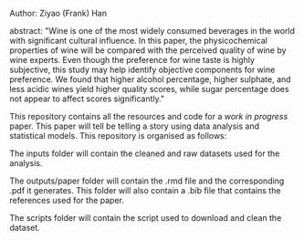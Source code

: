 Author: Ziyao (Frank) Han

abstract: "Wine is one of the most widely consumed beverages in the world with significant cultural influence. In this paper, the physicochemical properties of wine will be compared with the perceived quality of wine by wine experts. Even though the preference for wine taste is highly subjective, this study may help identify objective components for wine preference. We found that higher alcohol percentage, higher sulphate, and less acidic wines yield higher quality scores, while sugar percentage does not appear to affect scores significantly."

This repository contains all the resources and code for a *work in progress* paper. This paper will tell be telling a story using data analysis and statistical models. This repository is organised as follows:

The inputs folder will contain the cleaned and raw datasets used for the analysis.

The outputs/paper folder will contain the .rmd file and the corresponding .pdf it generates. This folder will also contain a .bib file that contains the references used for the paper.

The scripts folder will contain the script used to download and clean the dataset.

